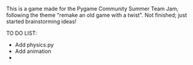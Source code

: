 This is a game made for the Pygame Community Summer Team Jam, following the theme "remake an old game with a twist".
Not finished; just started brainstorming ideas!


TO DO LIST:
- Add physics.py
- Add animation
- 
